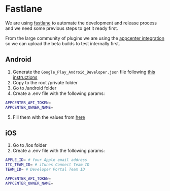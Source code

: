 # Fastlane

We are using [fastlane](https://fastlane.tools/) to automate the development and release process and we need some previous steps to get it ready first.

From the large community of plugins we are using the [appcenter integration](https://github.com/Microsoft/fastlane-plugin-appcenter) so we can upload the beta builds to test internally first.

## Android

1. Generate the `Google_Play_Android_Developer.json` file following [this instructions](https://docs.fastlane.tools/getting-started/android/setup/#collect-your-google-credentials)
2. Copy to the root /private folder
3. Go to /android folder
4. Create a .env file with the following params:

```bash
APPCENTER_API_TOKEN=
APPCENTER_OWNER_NAME=
```

5. Fill them with the values from [here](https://appcenter.ms/settings/apitokens)

## iOS

1. Go to /ios folder
2. Create a .env file with the following params:

```bash
APPLE_ID= # Your Apple email address
ITC_TEAM_ID= # iTunes Connect Team ID
TEAM_ID= # Developer Portal Team ID

APPCENTER_API_TOKEN=
APPCENTER_OWNER_NAME=
```
